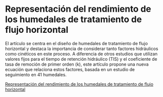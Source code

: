 # Representación del rendimiento de los humedales de tratamiento de flujo horizontal

El artículo se centra en el diseño de humedales de tratamiento de flujo horizontal y destaca la importancia de considerar tanto factores hidráulicos como cinéticos en este proceso. A diferencia de otros estudios que utilizan valores fijos para el tiempo de retención hidráulico (TIS) y el coeficiente de tasa de remoción de primer orden (k), este artículo propone una nueva ecuación que relaciona estos factores, basada en un estudio de seguimiento en 41 humedales.

[Representación del rendimiento de los humedales de tratamiento de flujo horizontal](https://github.com/Ale24k/Repositorio-Proyecto/blob/main/Contexto/Contexto%20Cient%C3%ADfico/Representing%20performance%20of%20horizontal%20flow%20treatment%20wetlands.pdf)
